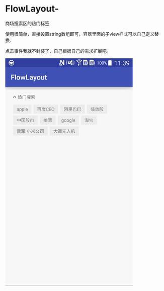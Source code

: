 # FlowLayout-
商场搜索区的热门标签

使用很简单，直接设置string数组即可，容器里面的子view样式可以自己定义替换.

点击事件我就不封装了，自己根据自己的需求扩展吧。

![image](https://github.com/kjt666/FlowLayout-/blob/master/pic.png ) 
